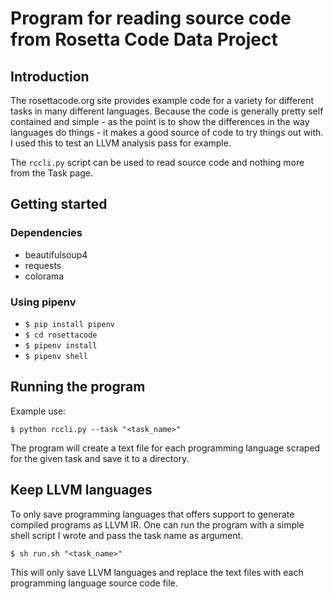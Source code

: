 # Program for reading source code from Rosetta Code Data Project

## Introduction
The rosettacode.org site provides example code for a variety for different tasks in many different languages. Because the code is generally pretty self contained and simple - as the point is to show the differences in the way languages do things - it makes a good source of code to try things out with. I used this to test an LLVM analysis pass for example.

The `rccli.py` script can be used to read source code and nothing more from the Task page.

## Getting started
### Dependencies
- beautifulsoup4
- requests
- colorama
### Using pipenv
- `$ pip install pipenv`
- `$ cd rosettacode`
- `$ pipenv install`
- `$ pipenv shell`
## Running the program
Example use:
```
$ python rccli.py --task "<task_name>"
```
The program will create a text file for each programming language scraped for the given task and save it to a directory.

## Keep LLVM languages
To only save programming languages that offers support to generate compiled programs as LLVM IR. One can run the program with a simple shell script I wrote and pass the task name as argument.
```
$ sh run.sh "<task_name>"
```
This will only save LLVM languages and replace the text files with each programming language source code file.